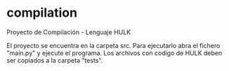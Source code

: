 # compilation
Proyecto de Compilación - Lenguaje HULK 

El proyecto se encuentra en la carpeta src. Para ejecutarlo abra el fichero "main.py" y ejecute el programa. Los archivos con codigo de HULK deben ser copiados a la carpeta "tests".

